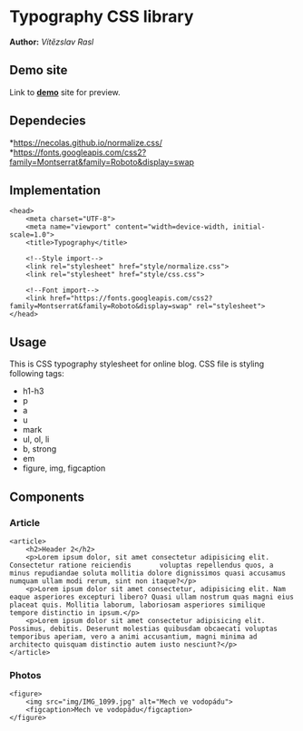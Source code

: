 # Typography CSS library
**Author:** *Vítězslav Rasl*
## Demo site
Link to **[demo](https://vitularasl.github.io/typograpg/#)** site for preview.
## Dependecies
*https://necolas.github.io/normalize.css/
*https://fonts.googleapis.com/css2?family=Montserrat&family=Roboto&display=swap
## Implementation
```
<head>
    <meta charset="UTF-8">
    <meta name="viewport" content="width=device-width, initial-scale=1.0">
    <title>Typography</title>

    <!--Style import-->
    <link rel="stylesheet" href="style/normalize.css">
    <link rel="stylesheet" href="style/css.css">

    <!--Font import-->
    <link href="https://fonts.googleapis.com/css2?family=Montserrat&family=Roboto&display=swap" rel="stylesheet">
</head>
```
## Usage
This is CSS typography stylesheet for online blog. CSS file is styling following tags:
* h1-h3
* p
* a
* u
* mark
* ul, ol, li
* b, strong
* em
* figure, img, figcaption

## Components
### Article
```
<article>
    <h2>Header 2</h2>
    <p>Lorem ipsum dolor, sit amet consectetur adipisicing elit. Consectetur ratione reiciendis       voluptas repellendus quos, a minus repudiandae soluta mollitia dolore dignissimos quasi accusamus numquam ullam modi rerum, sint non itaque?</p>
    <p>Lorem ipsum dolor sit amet consectetur, adipisicing elit. Nam eaque asperiores excepturi libero? Quasi ullam nostrum quas magni eius placeat quis. Mollitia laborum, laboriosam asperiores similique tempore distinctio in ipsum.</p>
    <p>Lorem ipsum dolor sit amet consectetur adipisicing elit. Possimus, debitis. Deserunt molestias quibusdam obcaecati voluptas temporibus aperiam, vero a animi accusantium, magni minima ad architecto quisquam distinctio autem iusto nesciunt?</p>
</article>
```
### Photos
```
<figure>
    <img src="img/IMG_1099.jpg" alt="Mech ve vodopádu">
    <figcaption>Mech ve vodopádu</figcaption>
</figure>
```
